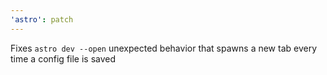 ```yaml
---
'astro': patch
---
```


Fixes `astro dev --open` unexpected behavior that spawns a new tab every time a config file is saved
